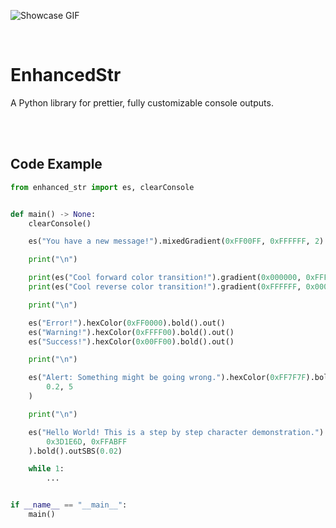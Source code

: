 ![Showcase GIF](https://cdn.discordapp.com/attachments/652535148008701982/1048999775426576495/EnhancedStr-Production.gif)

</br>

# EnhancedStr
A Python library for prettier, fully customizable console outputs.

</br>
</br>

## Code Example
```python
from enhanced_str import es, clearConsole


def main() -> None:
    clearConsole()

    es("You have a new message!").mixedGradient(0xFF00FF, 0xFFFFFF, 2).underline().out()

    print("\n")

    print(es("Cool forward color transition!").gradient(0x000000, 0xFFFFFF))
    print(es("Cool reverse color transition!").gradient(0xFFFFFF, 0x000000))

    print("\n")

    es("Error!").hexColor(0xFF0000).bold().out()
    es("Warning!").hexColor(0xFFFF00).bold().out()
    es("Success!").hexColor(0x00FF00).bold().out()

    print("\n")

    es("Alert: Something might be going wrong.").hexColor(0xFF7F7F).bold().outBlink(
        0.2, 5
    )

    print("\n")

    es("Hello World! This is a step by step character demonstration.").gradient(
        0x3D1E6D, 0xFFABFF
    ).bold().outSBS(0.02)

    while 1:
        ...


if __name__ == "__main__":
    main()
```

